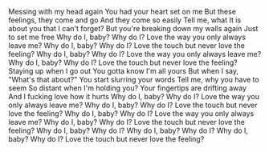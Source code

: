 Messing with my head again
You had your heart set on me
But these feelings, they come and go
And they come so easily
Tell me, what
It is about you that I can't forget?
But you're breaking down my walls again
Just to set me free
Why do I, baby? Why do I?
Love the way you only always leave me?
Why do I, baby? Why do I?
Love the touch but never love the feeling?
Why do I, baby? Why do I?
Love the way you only always leave me?
Why do I, baby? Why do I?
Love the touch but never love the feeling?
Staying up when I go out
You gotta know I'm all yours
But when I say, "What's that about?"
You start slurring your words
Tell me, why you have to seem
So distant when I'm holding you?
Your fingertips are drifting away
And I fucking love how it hurts
Why do I, baby? Why do I?
Love the way you only always leave me?
Why do I, baby? Why do I?
Love the touch but never love the feeling?
Why do I, baby? Why do I?
Love the way you only always leave me?
Why do I, baby? Why do I?
Love the touch but never love the feeling?
Why do I, baby? Why do I?
Why do I, baby? Why do I?
Why do I, baby? Why do I?
Love the touch but never love the feeling?
